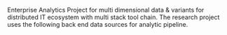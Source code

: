Enterprise Analytics Project for multi dimensional data & variants for distributed IT ecosystem with multi stack tool chain. The research project uses the following back end data sources for analytic pipeline.
